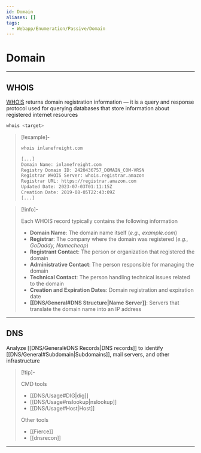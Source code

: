 ```yaml
---
id: Domain
aliases: []
tags:
  - Webapp/Enumeration/Passive/Domain
---
```


# Domain

___

<!-- WHOIS {{{-->
## WHOIS

[WHOIS](https://en.wikipedia.org/wiki/WHOIS)
returns domain registration information —
it is a query and response protocol used for querying databases that store
information about registered internet resources

```sh
whois <target>
```

<!-- Example {{{-->
> [!example]-
>
> ```sh
> whois inlanefreight.com
> ```
> ```sh
> [...]
> Domain Name: inlanefreight.com
> Registry Domain ID: 2420436757_DOMAIN_COM-VRSN
> Registrar WHOIS Server: whois.registrar.amazon
> Registrar URL: https://registrar.amazon.com
> Updated Date: 2023-07-03T01:11:15Z
> Creation Date: 2019-08-05T22:43:09Z
> [...]
> ```
<!-- }}} -->

<!-- Info {{{-->
> [!info]-
>
> Each WHOIS record typically contains the following information
>
> - **Domain Name**: The domain name itself (*e.g., example.com*)
> - **Registrar**: The company where the domain was registered (*e.g., GoDaddy, Namecheap*)
> - **Registrant Contact**: The person or organization that registered the domain
> - **Administrative Contact**: The person responsible for managing the domain
> - **Technical Contact**: The person handling technical issues related to the domain
> - **Creation and Expiration Dates**: Domain registration and expiration date
> - **[[DNS/General#DNS Structure|Name Server]]**: Servers that translate the domain name into an IP address
<!-- }}} -->

___
<!-- }}} -->

<!-- DNS {{{-->
## DNS

Analyze [[DNS/General#DNS Records|DNS records]] to identify
[[DNS/General#Subdomain|Subdomains]],
mail servers, and other infrastructure

<!-- Tip {{{-->
> [!tip]-
>
> CMD tools
>
> - [[DNS/Usage#DIG|dig]]
> - [[DNS/Usage#nslookup|nslookup]]
> - [[DNS/Usage#Host|Host]]
>
> Other tools
>
> - [[Fierce]]
> - [[dnsrecon]]
<!-- }}} -->

___
<!-- }}} -->
